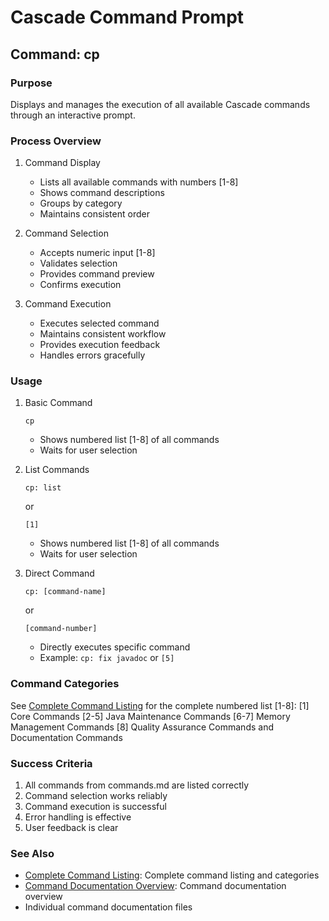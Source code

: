 # Cascade Command Prompt

## Command: cp

### Purpose
Displays and manages the execution of all available Cascade commands through an interactive prompt.

### Process Overview

1. Command Display
   - Lists all available commands with numbers [1-8]
   - Shows command descriptions
   - Groups by category
   - Maintains consistent order

2. Command Selection
   - Accepts numeric input [1-8]
   - Validates selection
   - Provides command preview
   - Confirms execution

3. Command Execution
   - Executes selected command
   - Maintains consistent workflow
   - Provides execution feedback
   - Handles errors gracefully

### Usage

1. Basic Command
   ```
   cp
   ```
   - Shows numbered list [1-8] of all commands
   - Waits for user selection

2. List Commands
   ```
   cp: list
   ```
   or
   ```
   [1]
   ```
   - Shows numbered list [1-8] of all commands
   - Waits for user selection

3. Direct Command
   ```
   cp: [command-name]
   ```
   or
   ```
   [command-number]
   ```
   - Directly executes specific command
   - Example: `cp: fix javadoc` or `[5]`

### Command Categories

See [Complete Command Listing](../commands.md) for the complete numbered list [1-8]:
[1] Core Commands
[2-5] Java Maintenance Commands
[6-7] Memory Management Commands
[8] Quality Assurance Commands and Documentation Commands

### Success Criteria
1. All commands from commands.md are listed correctly
2. Command selection works reliably
3. Command execution is successful
4. Error handling is effective
5. User feedback is clear

### See Also
- [Complete Command Listing](../commands.md): Complete command listing and categories
- [Command Documentation Overview](../../../README.adoc): Command documentation overview
- Individual command documentation files
